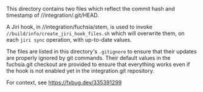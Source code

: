 This directory contains two files which reflect the commit
hash and timestamp of //integration/.git/HEAD.

A Jiri hook, in //integration/fuchsia/stem, is used to invoke
`//build/info/create_jiri_hook_files.sh` which will overwrite
them, on each `jiri sync` operation, with up-to-date values.

The files are listed in this directory's `.gitignore` to ensure
that their updates are properly ignored by git commands. Their
default values in the fuchsia.git checkout are provided to ensure
that everything works even if the hook is not enabled yet in
the integration.git repository.

For context, see https://fxbug.dev/335391299
